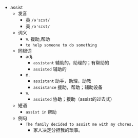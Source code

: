 - assist
  - 发音
    - 英 `/ə'sɪst/`
    - 美 `/ə'sɪst/`
  - 词义
    - v. 援助,帮助
    - `to help someone to do something`
  - 同根词
    - adj.
      - `assistant` 辅助的，助理的；有帮助的
      - `assisted` 辅助的
    - n.
      - `assistant` 助手，助理，助教
      - `assistance` 援助，帮助；辅助设备
    - v.
      - `assisted` 协助；援助（assist的过去式）
  - 短语
    - `assist in` 帮助 
  - 例句
    - `The family decided to assist me with my chores.`
      - 家人决定分担我的琐事。

